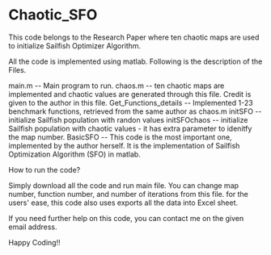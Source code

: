# Chaotic_SFO
This code belongs to the Research Paper where ten chaotic maps are used to initialize Sailfish Optimizer Algorithm. 

All the code is implemented using matlab. Following is the description of the Files. 

main.m -- Main program to run. 
chaos.m -- ten chaotic maps are implemented and chaotic values are generated through this file. Credit is given to the author in this file. 
Get_Functions_details -- Implemented 1-23 benchmark functions, retrieved from the same author as chaos.m
initSFO -- initialize Sailfish population with randon values
initSFOchaos -- initialize Sailfish population with chaotic values - it has extra parameter to idenitfy the map number. 
BasicSFO -- This code is the most important one, implemented by the author herself. It is the implementation of Sailfish Optimization Algorithm (SFO) in matlab. 

How to run the code? 

Simply download all the code and run main file. You can change map number, function number, and number of iterations from this file. for the users' ease, this code also uses exports all the data into Excel sheet.

If you need further help on this code, you can contact me on the given email address. 

Happy Coding!!
